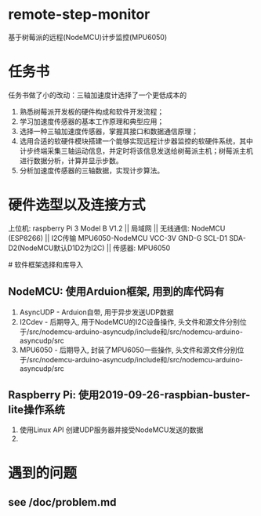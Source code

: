 # remote-step-monitor
基于树莓派的远程(NodeMCU)计步监控(MPU6050)


<!-- 1.熟悉树莓派开发板的硬件构成和软件开发流程；
2.学习加速度传感器的基本工作原理和典型应用；
3.阅读Digilent公司PmodACL2的用户手册，掌握其接口和数据通信原理；
4.选择合适的软硬件模块搭建一个能够实现远程计步器监控的软硬件系统，其中计步终端采集三轴运动信息，并定时将该信息发送给树莓派主机，树莓派主机进行数据分析，计算并显示步数。 -->

# 任务书

任务书做了小的改动：三轴加速度计选择了一个更低成本的
1. 熟悉树莓派开发板的硬件构成和软件开发流程； 
2. 学习加速度传感器的基本工作原理和典型应用； 
3. 选择一种三轴加速度传感器，掌握其接口和数据通信原理； 
4. 选用合适的软硬件模块搭建一个能够实现远程计步器监控的软硬件系统，其中计步终端采集三轴运动信息，并定时将该信息发送给树莓派主机；树莓派主机进行数据分析，计算并显示步数。 
5. 分析加速度传感器的三轴数据，实现计步算法。


# 硬件选型以及连接方式
<p>
上位机: raspberry Pi 3 Model B V1.2
      ||
    局域网
      ||
无线通信: NodeMCU (ESP8266) 
      ||
    I2C传输
  MPU6050-NodeMCU
  VCC-3V
  GND-G
  SCL-D1
  SDA-D2(NodeMCU默认D1D2为I2C)
      ||
传感器: MPU6050
</p>
# 软件框架选择和库导入

## NodeMCU: 使用Arduion框架, 用到的库代码有
1. AsyncUDP - Arduion自带, 用于异步发送UDP数据
2. I2Cdev - 后期导入, 用于NodeMCU的I2C设备操作, 
        头文件和源文件分别位于/src/nodemcu-arduino-asyncudp/include和/src/nodemcu-arduino-asyncudp/src
3. MPU6050 - 后期导入, 封装了MPU6050一些操作, 
        头文件和源文件分别位于/src/nodemcu-arduino-asyncudp/include和/src/nodemcu-arduino-asyncudp/src

## Raspberry Pi: 使用2019-09-26-raspbian-buster-lite操作系统
1. 使用Linux API 创建UDP服务器并接受NodeMCU发送的数据
2. 

# 遇到的问题

## see /doc/problem.md
